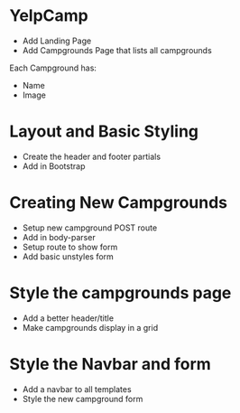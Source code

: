 # YelpCamp
* Add Landing Page
* Add Campgrounds Page that lists all campgrounds

Each Campground has:
* Name
* Image


# Layout and Basic Styling
* Create the header and footer partials
* Add in Bootstrap

# Creating New Campgrounds
* Setup new campground POST route
* Add in body-parser
* Setup route to show form
* Add basic unstyles form

# Style the campgrounds page
* Add a better header/title
* Make campgrounds display in a grid

# Style the Navbar and form
* Add a navbar to all templates
* Style the new campground form